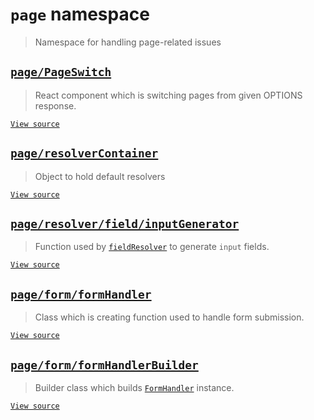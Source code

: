 # `page` namespace

> Namespace for handling page-related issues

## [`page/PageSwitch`](pageSwitch.md)

> React component which is switching pages from given OPTIONS response.

[`View source`](../../../src/page/PageSwitch.js)

## [`page/resolverContainer`](resolverContainer.md)

> Object to hold default resolvers

[`View source`](../../../src/page/resolver.js)

## [`page/resolver/field/inputGenerator`](resolver/field/inputGenerator.md)

> Function used by [`fieldResolver`](resolver/fieldResolver.md) to generate `input` fields.

[`View source`](../../../src/page/resolver/field/inputGenerator.js)

## [`page/form/formHandler`](form/formHandler.md)

> Class which is creating function used to handle form submission.

[`View source`](../../../src/page/form/formHandler.js)

## [`page/form/formHandlerBuilder`](form/formHandlerBuilder.md)

> Builder class which builds [`FormHandler`](./form/formHandler.md) instance.

[`View source`](../../../src/page/form/formHandlerBuilder.js)
